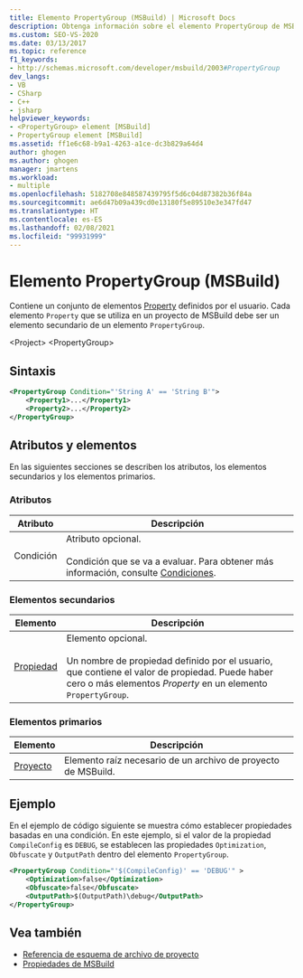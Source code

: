 ```yaml
---
title: Elemento PropertyGroup (MSBuild) | Microsoft Docs
description: Obtenga información sobre el elemento PropertyGroup de MSBuild, que contiene un conjunto de elementos de propiedad definidos por el usuario.
ms.custom: SEO-VS-2020
ms.date: 03/13/2017
ms.topic: reference
f1_keywords:
- http://schemas.microsoft.com/developer/msbuild/2003#PropertyGroup
dev_langs:
- VB
- CSharp
- C++
- jsharp
helpviewer_keywords:
- <PropertyGroup> element [MSBuild]
- PropertyGroup element [MSBuild]
ms.assetid: ff1e6c68-b9a1-4263-a1ce-dc3b829a64d4
author: ghogen
ms.author: ghogen
manager: jmartens
ms.workload:
- multiple
ms.openlocfilehash: 5182708e848587439795f5d6c04d87382b36f84a
ms.sourcegitcommit: ae6d47b09a439cd0e13180f5e89510e3e347fd47
ms.translationtype: HT
ms.contentlocale: es-ES
ms.lasthandoff: 02/08/2021
ms.locfileid: "99931999"
---
```

# <a name="propertygroup-element-msbuild"></a>Elemento PropertyGroup (MSBuild)

Contiene un conjunto de elementos [Property](../msbuild/property-element-msbuild.md) definidos por el usuario. Cada elemento `Property` que se utiliza en un proyecto de MSBuild debe ser un elemento secundario de un elemento `PropertyGroup`.

 \<Project> \<PropertyGroup>

## <a name="syntax"></a>Sintaxis

```xml
<PropertyGroup Condition="'String A' == 'String B'">
    <Property1>...</Property1>
    <Property2>...</Property2>
</PropertyGroup>
```

## <a name="attributes-and-elements"></a>Atributos y elementos

 En las siguientes secciones se describen los atributos, los elementos secundarios y los elementos primarios.

### <a name="attributes"></a>Atributos

|Atributo|Descripción|
|---------------|-----------------|
|Condición|Atributo opcional.<br /><br /> Condición que se va a evaluar. Para obtener más información, consulte [Condiciones](../msbuild/msbuild-conditions.md).|

### <a name="child-elements"></a>Elementos secundarios

|Elemento|Descripción|
|-------------|-----------------|
|[Propiedad](../msbuild/property-element-msbuild.md)|Elemento opcional.<br /><br /> Un nombre de propiedad definido por el usuario, que contiene el valor de propiedad. Puede haber cero o más elementos *Property* en un elemento `PropertyGroup`.|

### <a name="parent-elements"></a>Elementos primarios

| Elemento | Descripción |
| - | - |
| [Proyecto](../msbuild/project-element-msbuild.md) | Elemento raíz necesario de un archivo de proyecto de MSBuild. |

## <a name="example"></a>Ejemplo

 En el ejemplo de código siguiente se muestra cómo establecer propiedades basadas en una condición. En este ejemplo, si el valor de la propiedad `CompileConfig` es `DEBUG`, se establecen las propiedades `Optimization`, `Obfuscate` y `OutputPath` dentro del elemento `PropertyGroup`.

```xml
<PropertyGroup Condition="'$(CompileConfig)' == 'DEBUG'" >
    <Optimization>false</Optimization>
    <Obfuscate>false</Obfuscate>
    <OutputPath>$(OutputPath)\debug</OutputPath>
</PropertyGroup>
```

## <a name="see-also"></a>Vea también

- [Referencia de esquema de archivo de proyecto](../msbuild/msbuild-project-file-schema-reference.md)
- [Propiedades de MSBuild](../msbuild/msbuild-properties.md)
